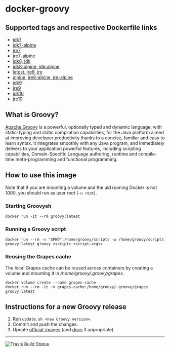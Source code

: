 # docker-groovy

## Supported tags and respective Dockerfile links

* [jdk7](https://github.com/groovy/docker-groovy/blob/master/jdk7/Dockerfile)
* [jdk7-alpine](https://github.com/groovy/docker-groovy/blob/master/jdk7-alpine/Dockerfile)
* [jre7](https://github.com/groovy/docker-groovy/blob/master/jre7/Dockerfile)
* [jre7-alpine](https://github.com/groovy/docker-groovy/blob/master/jre7-alpine/Dockerfile)
* [jdk8, jdk](https://github.com/groovy/docker-groovy/blob/master/jdk8/Dockerfile)
* [jdk8-alpine, jdk-alpine](https://github.com/groovy/docker-groovy/blob/master/jdk8-alpine/Dockerfile)
* [latest, jre8, jre](https://github.com/groovy/docker-groovy/blob/master/jre8/Dockerfile)
* [alpine, jre8-alpine, jre-alpine](https://github.com/groovy/docker-groovy/blob/master/jre8-alpine/Dockerfile)
* [jdk9](https://github.com/groovy/docker-groovy/blob/master/jdk9/Dockerfile)
* [jre9](https://github.com/groovy/docker-groovy/blob/master/jre9/Dockerfile)
* [jdk10](https://github.com/groovy/docker-groovy/blob/master/jdk10/Dockerfile)
* [jre10](https://github.com/groovy/docker-groovy/blob/master/jre10/Dockerfile)

## What is Groovy?

[Apache Groovy](http://groovy-lang.org/) is a powerful, optionally typed and dynamic language, with static-typing and static compilation capabilities, for the Java platform aimed at improving developer productivity thanks to a concise, familiar and easy to learn syntax. It integrates smoothly with any Java program, and immediately delivers to your application powerful features, including scripting capabilities, Domain-Specific Language authoring, runtime and compile-time meta-programming and functional programming.

## How to use this image

Note that if you are mounting a volume and the uid running Docker is not _1000_, you should run as user _root_ (`-u root`).

### Starting Groovysh

`docker run -it --rm groovy:latest`

### Running a Groovy script

`docker run --rm -v "$PWD":/home/groovy/scripts -w /home/groovy/scripts groovy:latest groovy <script> <script-args>`

### Reusing the Grapes cache

The local Grapes cache can be reused across containers by creating a volume and mounting it in */home/groovy/.groovy/grapes*.

```
docker volume create --name grapes-cache
docker run --rm -it -v grapes-cache:/home/groovy/.groovy/grapes groovy:latest
```

## Instructions for a new Groovy release

1. Run `update.sh <new Groovy version>`.
1. Commit and push the changes.
1. Update [official-images](https://github.com/docker-library/official-images) (and [docs](https://github.com/docker-library/docs) if appropriate).

---
![Travis Build Status](https://travis-ci.org/groovy/docker-groovy.svg?branch=master)
